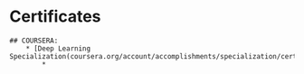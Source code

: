 # Certificates

	## COURSERA:
		* [Deep Learning Specialization(coursera.org/account/accomplishments/specialization/certificate/NH3EJJU3YKWK)
			*  
